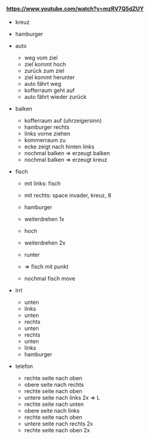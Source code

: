 #### https://www.youtube.com/watch?v=mzRV7Q5dZUY

- kreuz

- hamburger

- auto
    - weg vom ziel
    - ziel kommt hoch
    - zurück zum ziel
    - ziel kommt herunter
    - auto fährt weg
    - kofferraum geht auf
    - auto fährt wieder zurück

- balken
	- kofferraum auf (uhrzeigersinn)
	- hamburger rechts
    - links vorne ziehen
    - kommerraum zu
	- ecke zeigt nach hinten links
    - nochmal balken => erzeugt balken
    - nochmal balken => erzeugt kreuz

- fisch
    - mit links: fisch
    - mit rechts: space invader, kreuz, 8
    
	- hamburger
	- weiterdrehen 1x
	- hoch
	- weiterdrehen 2x
	- runter
    - => fisch mit punkt
    
    - nochmal fisch move

- lrrl
    - unten
	- links
	- unten
	- rechts
	- unten
	- rechts
	- unten
	- links
	- hamburger
	
- telefon
	- rechte seite nach oben
	- obere seite nach rechts
	- rechte seite nach oben
	- untere seite nach links 2x => L
    - rechte seite nach unten
    - obere seite nach links
    - rechte seite nach oben
    - untere seite nach rechts 2x
    - rechte seite nach oben 2x